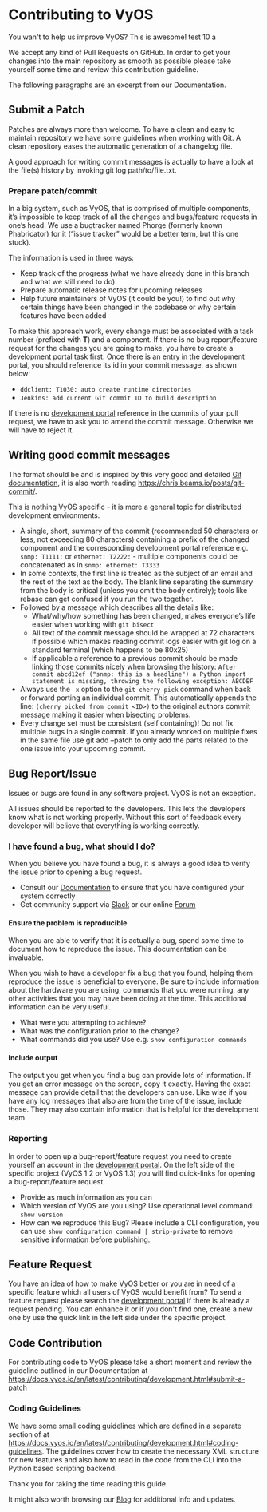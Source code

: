 # Contributing to VyOS

You wan't to help us improve VyOS? This is awesome!
test 10 a

We accept any kind of Pull Requests on GitHub. In order to get your changes into
the main repository as smooth as possible please take yourself some time and
review this contribution guideline.

The following paragraphs are an excerpt from our Documentation.

## Submit a Patch

Patches are always more than welcome. To have a clean and easy to maintain
repository we have some guidelines when working with Git. A clean repository
eases the automatic generation of a changelog file.

A good approach for writing commit messages is actually to have a look at the
file(s) history by invoking git log path/to/file.txt.

### Prepare patch/commit


In a big system, such as VyOS, that is comprised of multiple components, it’s
impossible to keep track of all the changes and bugs/feature requests in one’s
head. We use a bugtracker named Phorge (formerly known Phabricator) for it (“issue tracker” would
be a better term, but this one stuck).

The information is used in three ways:

* Keep track of the progress (what we have already done in this branch and
  what  we still need to do).
* Prepare automatic release notes for upcoming releases
* Help future maintainers of VyOS (it could be you!) to find out why certain
  things have been changed in the codebase or why certain features have been
  added

To make this approach work, every change must be associated with a task number
(prefixed with **T**) and a component. If there is no bug report/feature
request for the changes you are going to make, you have to create a development portal
task first. Once there is an entry in the development portal, you should reference its id
in your commit message, as shown below:

* `ddclient: T1030: auto create runtime directories`
* `Jenkins: add current Git commit ID to build description`

If there is no [development portal](https://vyos.dev) reference in the
commits of your pull request, we have to ask you to amend the commit message.
Otherwise we will have to reject it.

## Writing good commit messages

The format should be and is inspired by this very good and detailed
[Git documentation](https://git-scm.com/book/ch5-2.html), it is also worth
reading https://chris.beams.io/posts/git-commit/.

This is nothing VyOS specific - it is more a general topic for distributed
development environments.

* A single, short, summary of the commit (recommended 50 characters or less,
  not exceeding 80 characters) containing a prefix of the changed component
  and the corresponding development portal reference e.g. `snmp: T1111:` or
  `ethernet: T2222:` - multiple components could be concatenated as in `snmp:
  ethernet: T3333`
* In some contexts, the first line is treated as the subject of an email and
  the rest of the text as the body. The blank line separating the summary from
  the body is critical (unless you omit the body entirely); tools like rebase
  can get confused if you run the two together.
* Followed by a message which describes all the details like:
  * What/why/how something has been changed, makes everyone’s life easier when
    working with `git bisect`
  * All text of the commit message should be wrapped at 72 characters if
    possible which makes reading commit logs easier with git log on a standard
	terminal (which happens to be 80x25)
  * If applicable a reference to a previous commit should be made linking those
    commits nicely when browsing the history: `After commit abcd12ef ("snmp:
	this is a headline") a Python import statement is missing, throwing the
	following exception: ABCDEF`
* Always use the `-x` option to the `git cherry-pick` command when back or
  forward porting an individual commit. This automatically appends the line:
  `(cherry picked from commit <ID>)` to the original authors commit message
  making it easier when bisecting problems.
* Every change set must be consistent (self containing)! Do not fix multiple
  bugs in a single commit. If you already worked on multiple fixes in the same
  file use git add –patch to only add the parts related to the one issue into
  your upcoming commit.

## Bug Report/Issue
Issues or bugs are found in any software project. VyOS is not an exception.

All issues should be reported to the developers. This lets the developers know
what is not working properly. Without this sort of feedback every developer
will believe that everything is working correctly.

### I have found a bug, what should I do?

When you believe you have found a bug, it is always a good idea to verify the
issue prior to opening a bug request.

* Consult our [Documentation](https://docs.vyos.io) to ensure that you have
  configured your system correctly
* Get community support via [Slack](https://slack.vyos.io) or our online
  [Forum](https://forum.vyos.io)

#### Ensure the problem is reproducible

When you are able to verify that it is actually a bug, spend some time to
document how to reproduce the issue. This documentation can be invaluable.

When you wish to have a developer fix a bug that you found, helping them
reproduce the issue is beneficial to everyone. Be sure to include information
about the hardware you are using, commands that you were running, any other
activities that you may have been doing at the time. This additional
information can be very useful.

* What were you attempting to achieve?
* What was the configuration prior to the change?
* What commands did you use? Use e.g. ``show configuration commands``

#### Include output

The output you get when you find a bug can provide lots of information. If you
get an error message on the screen, copy it exactly. Having the exact message
can provide detail that the developers can use. Like wise if you have any log
messages that also are from the time of the issue, include those. They may
also contain information that is helpful for the development team.

### Reporting

In order to open up a bug-report/feature request you need to create yourself
an account in the [development portal](https://vyos.dev). On the left
side of the specific project (VyOS 1.2 or VyOS 1.3) you will find quick-links
for opening a bug-report/feature request.

* Provide as much information as you can
* Which version of VyOS are you using? Use operational level command:
  ``show version``
* How can we reproduce this Bug? Please include a CLI configuration, you can
  use ``show configuration command | strip-private`` to remove sensitive
  information before publishing.

## Feature Request

You have an idea of how to make VyOS better or you are in need of a specific
feature which all users of VyOS would benefit from? To send a feature request
please search the [development portal](https://vyos.dev) if there is already a
request pending. You can enhance it or if you don't find one, create a new one
by use the quick link in the left side under the specific project.

## Code Contribution

For contributing code to VyOS please take a short moment and review the guideline
outlined in our Documentation at
https://docs.vyos.io/en/latest/contributing/development.html#submit-a-patch

### Coding Guidelines

We have some small coding guidelines which are defined in a separate section of
at https://docs.vyos.io/en/latest/contributing/development.html#coding-guidelines.
The guidelines cover how to create the necessary XML structure for new features
and also how to read in the code from the CLI into the Python based scripting
backend.

Thank you for taking the time reading this guide.

It might also worth browsing our [Blog](https://blog.vyos.io) for additional
info and updates.
